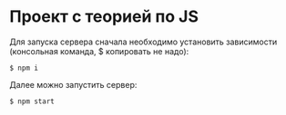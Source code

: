 # Проект с теорией по JS

Для запуска сервера сначала необходимо установить зависимости (консольная команда, $ копировать не надо):

`$ npm i`

Далее можно запустить сервер:

`$ npm start`